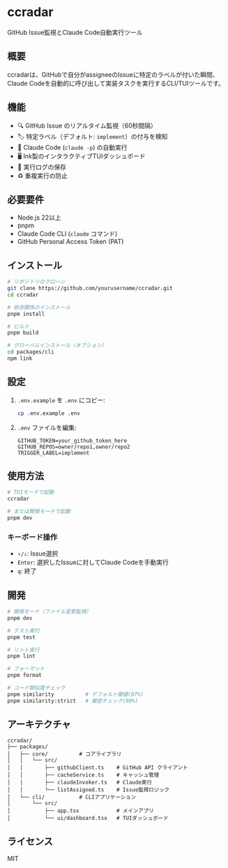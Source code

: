 # ccradar

GitHub Issue監視とClaude Code自動実行ツール

## 概要

ccradarは、GitHubで自分がassigneeのIssueに特定のラベルが付いた瞬間、Claude Codeを自動的に呼び出して実装タスクを実行するCLI/TUIツールです。

## 機能

- 🔍 GitHub Issue のリアルタイム監視（60秒間隔）
- 🏷️ 特定ラベル（デフォルト: `implement`）の付与を検知
- 🤖 Claude Code (`claude -p`) の自動実行
- 🖥️ Ink製のインタラクティブTUIダッシュボード
- 📝 実行ログの保存
- ♻️ 重複実行の防止

## 必要要件

- Node.js 22以上
- pnpm
- Claude Code CLI (`claude` コマンド)
- GitHub Personal Access Token (PAT)

## インストール

```bash
# リポジトリのクローン
git clone https://github.com/yourusername/ccradar.git
cd ccradar

# 依存関係のインストール
pnpm install

# ビルド
pnpm build

# グローバルインストール（オプション）
cd packages/cli
npm link
```

## 設定

1. `.env.example` を `.env` にコピー:
   ```bash
   cp .env.example .env
   ```

2. `.env` ファイルを編集:
   ```env
   GITHUB_TOKEN=your_github_token_here
   GITHUB_REPOS=owner/repo1,owner/repo2
   TRIGGER_LABEL=implement
   ```

## 使用方法

```bash
# TUIモードで起動
ccradar

# または開発モードで起動
pnpm dev
```

### キーボード操作

- `↑/↓`: Issue選択
- `Enter`: 選択したIssueに対してClaude Codeを手動実行
- `q`: 終了

## 開発

```bash
# 開発モード（ファイル変更監視）
pnpm dev

# テスト実行
pnpm test

# リント実行
pnpm lint

# フォーマット
pnpm format

# コード類似度チェック
pnpm similarity          # デフォルト閾値(87%)
pnpm similarity:strict   # 厳密チェック(90%)
```

## アーキテクチャ

```
ccradar/
├── packages/
│   ├── core/          # コアライブラリ
│   │   └── src/
│   │       ├── githubClient.ts    # GitHub API クライアント
│   │       ├── cacheService.ts    # キャッシュ管理
│   │       ├── claudeInvoker.ts   # Claude実行
│   │       └── listAssigned.ts    # Issue監視ロジック
│   └── cli/           # CLIアプリケーション
│       └── src/
│           ├── app.tsx            # メインアプリ
│           └── ui/dashboard.tsx   # TUIダッシュボード
```

## ライセンス

MIT